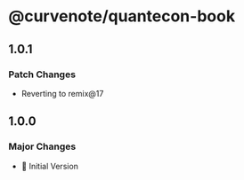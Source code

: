 # @curvenote/quantecon-book

## 1.0.1

### Patch Changes

- Reverting to remix@17

## 1.0.0

### Major Changes

- 🚀 Initial Version
